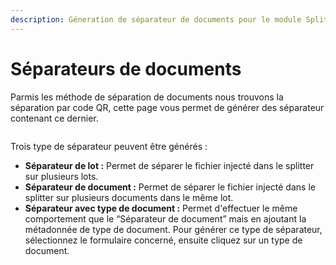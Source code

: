 ```yaml
---
description: Géneration de séparateur de documents pour le module Splitter
---
```


# Séparateurs de documents

Parmis les méthode de séparation de documents nous trouvons la séparation par code QR, cette page vous permet de générer des séparateur contenant ce dernier.

<figure><img src="../../.gitbook/assets/Open Capture .png" alt=""><figcaption></figcaption></figure>

Trois type de séparateur peuvent être générés :

* **Séparateur de lot :** Permet de séparer le fichier injecté dans le splitter sur plusieurs lots.
* **Séparateur de document :** Permet de séparer le fichier injecté dans le splitter sur plusieurs documents dans le même lot.
* **Séparateur avec type de document :** Permet d'effectuer le même comportement que le “Séparateur de document” mais en ajoutant la métadonnée de type de document. Pour générer ce type de séparateur, sélectionnez le formulaire concerné, ensuite cliquez sur un type de document.
